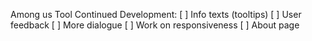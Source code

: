 Among us Tool Continued Development:
[ ] Info texts (tooltips)
[ ] User feedback
[ ] More dialogue
[ ] Work on responsiveness
[ ] About page